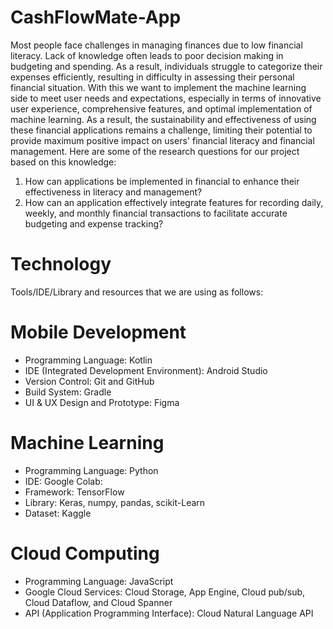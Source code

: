 # CashFlowMate-App

Most people face challenges in managing finances due to low financial literacy. Lack of knowledge often leads to poor decision making in budgeting and spending. As a result, individuals struggle to categorize their expenses efficiently, resulting in difficulty in assessing their personal financial situation. With this we want to implement the machine learning side to meet user needs and expectations, especially in terms of innovative user experience, comprehensive features, and optimal implementation of machine learning. As a result, the sustainability and effectiveness of using these financial applications remains a challenge, limiting their potential to provide maximum positive impact on users' financial literacy and financial management. Here are some of the research questions for our project based on this knowledge:

1. How can applications be implemented in financial to enhance their effectiveness in literacy and management?
2. How can an application effectively integrate features for recording daily, weekly, and monthly financial transactions to facilitate accurate budgeting and expense tracking?

# Technology

Tools/IDE/Library and resources that we are using as follows:
# Mobile Development
- Programming Language: Kotlin
- IDE (Integrated Development Environment): Android Studio
- Version Control: Git and GitHub
- Build System: Gradle
- UI & UX Design and Prototype: Figma

# Machine Learning
- Programming Language: Python
- IDE: Google Colab:
- Framework: TensorFlow
- Library: Keras, numpy, pandas, scikit-Learn
- Dataset: Kaggle
 
# Cloud Computing
- Programming Language: JavaScript
- Google Cloud Services: Cloud Storage, App Engine, Cloud pub/sub, Cloud Dataflow, and Cloud Spanner
- API (Application Programming Interface): Cloud Natural Language API
